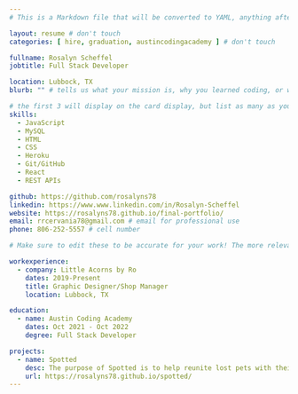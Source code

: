 ```yaml
---
# This is a Markdown file that will be converted to YAML, anything after a `#` is a comment and won't be read. Do not add extra lines, spaces, keys, or notes.

layout: resume # don't touch
categories: [ hire, graduation, austincodingacademy ] # don't touch

fullname: Rosalyn Scheffel
jobtitle: Full Stack Developer

location: Lubbock, TX
blurb: "" # tells us what your mission is, why you learned coding, or what makes you special inside the " "

# the first 3 will display on the card display, but list as many as you want, they will be visible on your hire page
skills:
  - JavaScript
  - MySQL
  - HTML
  - CSS
  - Heroku
  - Git/GitHub
  - React
  - REST APIs

github: https://github.com/rosalyns78
linkedin: https://www.www.linkedin.com/in/Rosalyn-Scheffel
website: https://rosalyns78.github.io/final-portfolio/
email: rrcervania78@gmail.com # email for professional use
phone: 806-252-5557 # cell number

# Make sure to edit these to be accurate for your work! The more relevant the better if the role was technical, don't feel like you need to put every job you've had.

workexperience:
  - company: Little Acorns by Ro
    dates: 2019-Present
    title: Graphic Designer/Shop Manager
    location: Lubbock, TX

education:
  - name: Austin Coding Academy
    dates: Oct 2021 - Oct 2022
    degree: Full Stack Developer

projects:
  - name: Spotted
    desc: The purpose of Spotted is to help reunite lost pets with their owners and help abandoned pets find new homes.
    url: https://rosalyns78.github.io/spotted/
---
```

